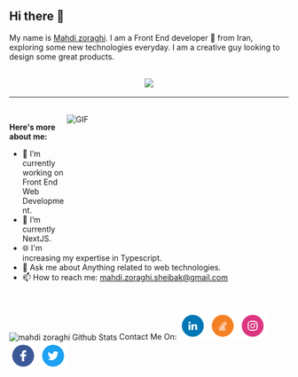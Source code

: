 ## Hi there 👋
My name is [Mahdi zoraghi](https://www.linkedin.com/in/mahdi-zoraghi-152a73157/). I am a Front End developer 🚀 from Iran, exploring some new technologies everyday. I am a creative guy looking to design some great products.
<br/>
<br/>
<div align="center">

![](https://komarev.com/ghpvc/?username=mahdi-zoraghi)
<!-- [![JavaScript](https://img.shields.io/badge/-JavaScript-fff?&logo=JavaScript&logoColor=ddc508)](https://github.com/mahdi-zoraghi?tab=repositories&q=&type=&language=javascript)
 -->
<!-- [![TypeScript](https://img.shields.io/badge/-TypeScript-fff?&logo=TypeScript&logoColor=blue)](https://github.com/mahdi-zoraghi?tab=repositories&q=&type=&language=typescript)
 -->
</div>

***

<br/>
<img align="right" height="250" width="400" alt="GIF" src="https://miro.medium.com/max/1360/1*IRGHmiGsa16stedQvIaZfw.gif" />

**Here's more about me:**

- 🔭 I’m currently working on Front End Web Development.
- 🌱 I’m currently NextJS.
- 🌐 I'm increasing my expertise in Typescript.
- 💬 Ask me about Anything related to web technologies.
- 📫 How to reach me: mahdi.zoraghi.sheibak@gmail.com
<br/>
<br/>

<img align="center" src="https://github-readme-stats.vercel.app/api?username=mahdi-zoraghi&show_icons=true&count_private=true&theme=default"  alt="mahdi zoraghi Github Stats"/>
 Contact Me On:
<a href="https://www.linkedin.com/in/mahdi-zoraghi-152a73157/"><img src="https://github.com/aritraroy/social-icons/blob/master/linkedin-icon.png?raw=true" alt="mahdi zoraghi linkedin profile" width="50" height="50"></a>
<a href="https://stackoverflow.com/users/14837115/mahdi-zoraghi"><img src="https://raw.githubusercontent.com/aritraroy/social-icons/master/stackoverflow-icon.png" alt="mahdi zoraghi stackoverflow profile" height="50" width="50"></a>
<a href="https://www.instagram.com/mahdi_zoraghi/"><img src="https://github.com/aritraroy/social-icons/blob/master/instagram-icon.png?raw=true" alt="mahdi zoraghi instagram profile" height="50" width="50"></a>
<a href="https://www.facebook.com/mahdi.zoraghi.3/"><img src="https://github.com/aritraroy/social-icons/blob/master/facebook-icon.png?raw=true" alt="mahdi zoraghi facebook profile" width="50" height="50"></a>
<a href="https://twitter.com/mahdi_zoraghi"><img src="https://raw.githubusercontent.com/aritraroy/social-icons/master/twitter-icon.png" alt="mahdi zoraghi twitter profile" width="50" height="50"></a>
</div>




<!-- <a href=""><img src="" width="50" height="50"></a> -->

